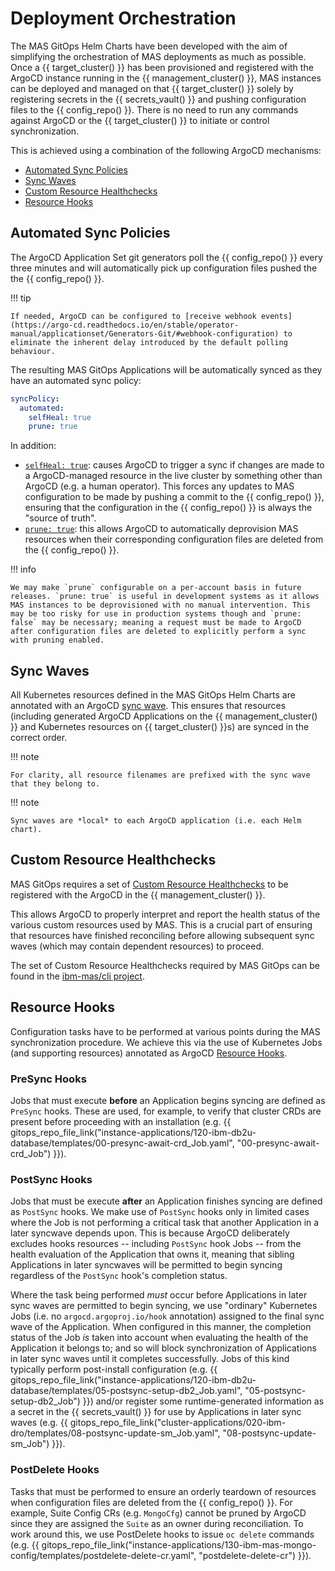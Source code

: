 Deployment Orchestration
===============================================================================

The MAS GitOps Helm Charts have been developed with the aim of simplifying the orchestration of MAS deployments as much as possible. 
Once a {{ target_cluster() }} has been provisioned and registered with the ArgoCD instance running in the {{ management_cluster() }}, MAS instances can be deployed and managed on that {{ target_cluster() }} solely by registering secrets in the {{ secrets_vault() }} and pushing configuration files to the {{ config_repo() }}. There is no need to run any commands against ArgoCD or the {{ target_cluster() }} to initiate or control synchronization.

This is achieved using a combination of the following ArgoCD mechanisms:

  - [Automated Sync Policies](https://argo-cd.readthedocs.io/en/stable/user-guide/auto_sync/#automated-sync-policy)
  - [Sync Waves](https://argo-cd.readthedocs.io/en/stable/user-guide/sync-waves/)
  - [Custom Resource Healthchecks](https://argo-cd.readthedocs.io/en/stable/operator-manual/health/#custom-health-checks)
  - [Resource Hooks](https://argo-cd.readthedocs.io/en/stable/user-guide/resource_hooks/)


Automated Sync Policies
-------------------------------------------------------------------------------

The ArgoCD Application Set git generators poll the {{ config_repo() }} every three minutes and will automatically pick up configuration files pushed the the {{ config_repo() }}.

!!! tip

    If needed, ArgoCD can be configured to [receive webhook events](https://argo-cd.readthedocs.io/en/stable/operator-manual/applicationset/Generators-Git/#webhook-configuration) to eliminate the inherent delay introduced by the default polling behaviour.

The resulting MAS GitOps Applications will be automatically synced as they have an automated sync policy:
```yaml
syncPolicy:
  automated:
    selfHeal: true
    prune: true
```
In addition:

- [`selfHeal: true`](https://argo-cd.readthedocs.io/en/stable/user-guide/auto_sync/#automatic-self-healing): causes ArgoCD to trigger a sync if changes are made to a ArgoCD-managed resource in the live cluster by something other than ArgoCD (e.g. a human operator). This forces any updates to MAS configuration to be made by pushing a commit to the {{ config_repo() }}, ensuring that the configuration in the {{ config_repo() }} is always the "source of truth". 
- [`prune: true`](https://argo-cd.readthedocs.io/en/stable/user-guide/auto_sync/#automatic-pruning): this allows ArgoCD to automatically deprovision MAS resources when their corresponding configuration files are deleted from the {{ config_repo() }}.

!!! info
  
    We may make `prune` configurable on a per-account basis in future releases. `prune: true` is useful in development systems as it allows MAS instances to be deprovisioned with no manual intervention. This may be too risky for use in production systems though and `prune: false` may be necessary; meaning a request must be made to ArgoCD after configuration files are deleted to explicitly perform a sync with pruning enabled.

Sync Waves
-------------------------------------------------------------------------------

All Kubernetes resources defined in the MAS GitOps Helm Charts are annotated with an ArgoCD [sync wave](https://argo-cd.readthedocs.io/en/stable/user-guide/sync-waves/). This ensures that resources (including generated ArgoCD Applications on the {{ management_cluster() }} and Kubernetes resources on {{ target_cluster() }}s) are synced in the correct order.

!!! note

    For clarity, all resource filenames are prefixed with the sync wave that they belong to.

!!! note

    Sync waves are *local* to each ArgoCD application (i.e. each Helm chart).

Custom Resource Healthchecks
-------------------------------------------------------------------------------

MAS GitOps requires a set of [Custom Resource Healthchecks](https://argo-cd.readthedocs.io/en/stable/operator-manual/health/#custom-health-checks) to be registered with the ArgoCD in the {{ management_cluster() }}. 

This allows ArgoCD to properly interpret and report the health status of the various custom resources used by MAS. This is a crucial part of ensuring that resources have finished reconciling before allowing subsequent sync waves (which may contain dependent resources) to proceed.

The set of Custom Resource Healthchecks required by MAS GitOps can be found in the [ibm-mas/cli project](https://github.com/ibm-mas/cli/blob/45cc815ec6244c9d58e050900ec0e27403d9ea92/image/cli/mascli/templates/gitops/bootstrap/argocd.yaml#L83).


Resource Hooks
-------------------------------------------------------------------------------

Configuration tasks have to be performed at various points during the MAS synchronization procedure. We achieve this via the use of Kubernetes Jobs (and supporting resources) annotated as ArgoCD [Resource Hooks](https://argo-cd.readthedocs.io/en/stable/user-guide/resource_hooks/).


### PreSync Hooks
Jobs that must execute **before** an Application begins syncing are defined as `PreSync` hooks. These are used, for example, to verify that cluster CRDs are present before proceeding with an installation (e.g. {{ gitops_repo_file_link("instance-applications/120-ibm-db2u-database/templates/00-presync-await-crd_Job.yaml", "00-presync-await-crd_Job") }}).


### PostSync Hooks
Jobs that must be execute **after** an Application finishes syncing are defined as `PostSync` hooks. We make use of `PostSync` hooks only in limited cases where the Job is not performing a critical task that another Application in a later syncwave depends upon. This is because ArgoCD deliberately excludes hooks resources -- including `PostSync` hook Jobs -- from the health evaluation of the Application that owns it, meaning that sibling Applications in later syncwaves will be permitted to begin syncing regardless of the `PostSync` hook's completion status.

Where the task being performed *must* occur before Applications in later sync waves are permitted to begin syncing, we use "ordinary" Kubernetes Jobs (i.e. no `argocd.argoproj.io/hook` annotation) assigned to the final sync wave of the Application. When configured in this manner, the completion status of the Job *is* taken into account when evaluating the health of the Application it belongs to; and so will block synchronization of Applications in later sync waves until it completes successfully. Jobs of this kind typically perform post-install configuration (e.g. {{ gitops_repo_file_link("instance-applications/120-ibm-db2u-database/templates/05-postsync-setup-db2_Job.yaml", "05-postsync-setup-db2_Job") }}) and/or register some runtime-generated information as a secret in the {{ secrets_vault() }} for use by Applications in later sync waves (e.g. {{ gitops_repo_file_link("cluster-applications/020-ibm-dro/templates/08-postsync-update-sm_Job.yaml", "08-postsync-update-sm_Job") }}).

### PostDelete Hooks

Tasks that must be performed to ensure an orderly teardown of resources when configuration files are deleted from the {{ config_repo() }}.  For example, Suite Config CRs (e.g. `MongoCfg`) cannot be pruned by ArgoCD since they are assigned the `Suite` as an owner during reconciliation. To work around this, we use PostDelete hooks to issue `oc delete` commands (e.g. {{ gitops_repo_file_link("instance-applications/130-ibm-mas-mongo-config/templates/postdelete-delete-cr.yaml", "postdelete-delete-cr") }}). 

